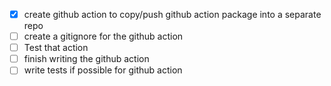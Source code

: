 - [x] create github action to copy/push github action package into a separate repo
- [ ] create a gitignore for the github action
- [ ] Test that action
- [ ] finish writing the github action
- [ ] write tests if possible for github action
